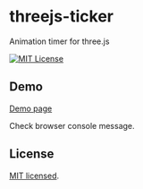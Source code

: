 # threejs-ticker

Animation timer for three.js

[![MIT License](http://img.shields.io/badge/license-MIT-blue.svg?style=flat)](LICENSE)

## Demo

[Demo page](https://masatomakino.github.io/threejs-ticker/demo/)

Check browser console message.

## License

[MIT licensed](LICENSE).
